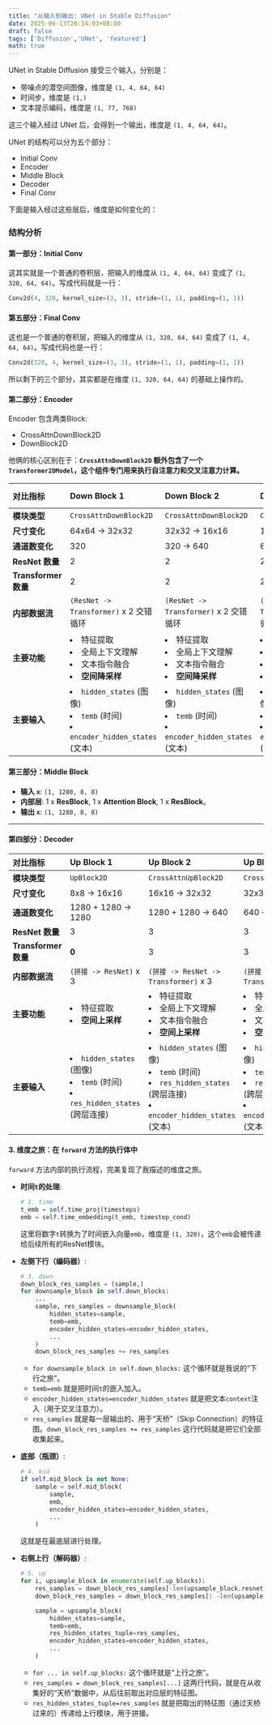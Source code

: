 ```yaml
---
title: "从输入到输出: UNet in Stable Diffusion"
date: 2025-06-13T20:14:03+08:00
draft: false
tags: ['Diffusion','UNet', 'featured']
math: true
---
```


UNet in Stable Diffusion 接受三个输入，分别是：
- 带噪点的潜空间图像，维度是 `(1, 4, 64, 64)`
- 时间步，维度是 `(1,)`
- 文本提示编码，维度是 `(1, 77, 768)`

这三个输入经过 UNet 后，会得到一个输出，维度是 `(1, 4, 64, 64)`。

UNet 的结构可以分为五个部分：
- Initial Conv
- Encoder
- Middle Block
- Decoder
- Final Conv

下面是输入经过这些层后，维度是如何变化的：

### 结构分析


#### **第一部分：Initial Conv**

这其实就是一个普通的卷积层，把输入的维度从 `(1, 4, 64, 64)` 变成了 `(1, 320, 64, 64)`。写成代码就是一行：

```python
Conv2d(4, 320, kernel_size=(3, 3), stride=(1, 1), padding=(1, 1))
```

#### **第五部分：Final Conv**

这也是一个普通的卷积层，把输入的维度从 `(1, 320, 64, 64)` 变成了 `(1, 4, 64, 64)`。写成代码也是一行：

```python
Conv2d(320, 4, kernel_size=(3, 3), stride=(1, 1), padding=(1, 1))
```

所以剩下的三个部分，其实都是在维度 `(1, 320, 64, 64)` 的基础上操作的。

#### **第二部分：Encoder**

Encoder 包含两类Block:
- CrossAttnDownBlock2D
- DownBlock2D

他俩的核心区别在于：**`CrossAttnDownBlock2D` 额外包含了一个 `Transformer2DModel`，这个组件专门用来执行自注意力和交叉注意力计算。**


| 对比指标 | Down Block 1 | Down Block 2 | Down Block 3 | Down Block 4 |
| :--- | :--- | :--- | :--- | :--- |
| **模块类型** | `CrossAttnDownBlock2D` | `CrossAttnDownBlock2D` | `CrossAttnDownBlock2D` | `DownBlock2D` |
| **尺寸变化** | 64x64 -> 32x32 | 32x32 -> 16x16 | 16x16 -> 8x8 | 8x8|
| **通道数变化** | 320 | 320 -> 640 | 640 -> 1280 | 1280  |
| **ResNet 数量** | 2 | 2 | 2 | 2 |
| **Transformer 数量**| 2 | 2 | 2 | **0** |
| **内部数据流** | `(ResNet -> Transformer)` x 2 交错循环 | `(ResNet -> Transformer)` x 2 交错循环 | `(ResNet -> Transformer)` x 2 交错循环 | `ResNet` -> `ResNet` 线性序列 |
| **主要功能** | <li>特征提取</li><li>全局上下文理解</li><li>文本指令融合</li><li>**空间降采样**</li> | <li>特征提取</li><li>全局上下文理解</li><li>文本指令融合</li><li>**空间降采样**</li> | <li>特征提取</li><li>全局上下文理解</li><li>文本指令融合</li><li>**空间降采样**</li> | <li>特征提取</li> |
| **主要输入** | <li>`hidden_states` (图像)</li><li>`temb` (时间)</li><li>`encoder_hidden_states` (文本)</li> | <li>`hidden_states` (图像)</li><li>`temb` (时间)</li><li>`encoder_hidden_states` (文本)</li> | <li>`hidden_states` (图像)</li><li>`temb` (时间)</li><li>`encoder_hidden_states` (文本)</li> | <li>`hidden_states` (图像)</li><li>`temb` (时间)</li> |



#### **第三部分：Middle Block**

*   **输入 `x`**: `(1, 1280, 8, 8)`
*   **内部层**: 1 x **ResBlock**, 1 x **Attention Block**, 1 x **ResBlock**。
*   **输出 `x`**: `(1, 1280, 8, 8)`

---

#### **第四部分：Decoder**

| 对比指标 | Up Block 1 | Up Block 2 | Up Block 3 | Up Block 4 |
| :--- | :--- | :--- | :--- | :--- |
| **模块类型** | `UpBlock2D` | `CrossAttnUpBlock2D` | `CrossAttnUpBlock2D` | `CrossAttnUpBlock2D` |
| **尺寸变化** | 8x8 -> 16x16 | 16x16 -> 32x32 | 32x32 -> 64x64 | 64x64 -> 64x64 |
| **通道数变化** | 1280 + 1280 -> 1280 | 1280 + 1280 -> 640 | 640 + 640 -> 320 | 320 + 320 -> 320 |
| **ResNet 数量** | 3 | 3 | 3 | 3 |
| **Transformer 数量**| **0** | 3 | 3 | 3 |
| **内部数据流** | `(拼接 -> ResNet)` x 3 | `(拼接 -> ResNet -> Transformer)` x 3 | `(拼接 -> ResNet -> Transformer)` x 3 | `(拼接 -> ResNet -> Transformer)` x 3 |
| **主要功能** | <li>特征提取</li><li>**空间上采样**</li> | <li>特征提取</li><li>全局上下文理解</li><li>文本指令融合</li><li>**空间上采样**</li> | <li>特征提取</li><li>全局上下文理解</li><li>文本指令融合</li><li>**空间上采样**</li> | <li>特征提取</li><li>全局上下文理解</li><li>文本指令融合</li> |
| **主要输入** | <li>`hidden_states` (图像)</li><li>`temb` (时间)</li><li>`res_hidden_states` (跨层连接)</li> | <li>`hidden_states` (图像)</li><li>`temb` (时间)</li><li>`res_hidden_states` (跨层连接)</li><li>`encoder_hidden_states` (文本)</li> | <li>`hidden_states` (图像)</li><li>`temb` (时间)</li><li>`res_hidden_states` (跨层连接)</li><li>`encoder_hidden_states` (文本)</li> | <li>`hidden_states` (图像)</li><li>`temb` (时间)</li><li>`res_hidden_states` (跨层连接)</li><li>`encoder_hidden_states` (文本)</li> |


#### **3. 维度之旅：在 `forward` 方法的执行体中**

`forward` 方法内部的执行流程，完美复现了我描述的维度之旅。

-   **时间`t`的处理**:
    ```python
    # 1. time
    t_emb = self.time_proj(timesteps)
    emb = self.time_embedding(t_emb, timestep_cond)
    ```
    这里将数字`t`转换为了时间嵌入向量`emb`，维度是 `(1, 320)`，这个`emb`会被传递给后续所有的ResNet模块。

-   **左侧下行（编码器）**:
    ```python
    # 3. down
    down_block_res_samples = (sample,)
    for downsample_block in self.down_blocks:
        ...
        sample, res_samples = downsample_block(
            hidden_states=sample,
            temb=emb,
            encoder_hidden_states=encoder_hidden_states,
            ...
        )
        down_block_res_samples += res_samples
    ```
    -   `for downsample_block in self.down_blocks:` 这个循环就是我说的“下行之旅”。
    -   `temb=emb` 就是把时间`t`的嵌入加入。
    -   `encoder_hidden_states=encoder_hidden_states` 就是把文本`context`注入（用于交叉注意力）。
    -   `res_samples` 就是每一层输出的、用于“天桥”（Skip Connection）的特征图。`down_block_res_samples += res_samples` 这行代码就是把它们全部收集起来。

-   **底部（瓶颈）**:
    ```python
    # 4. mid
    if self.mid_block is not None:
        sample = self.mid_block(
            sample,
            emb,
            encoder_hidden_states=encoder_hidden_states,
            ...
        )
    ```
    这就是在最底层进行处理。

-   **右侧上行（解码器）**:
    ```python
    # 5. up
    for i, upsample_block in enumerate(self.up_blocks):
        res_samples = down_block_res_samples[-len(upsample_block.resnets) :]
        down_block_res_samples = down_block_res_samples[: -len(upsample_block.resnets)]

        sample = upsample_block(
            hidden_states=sample,
            temb=emb,
            res_hidden_states_tuple=res_samples,
            encoder_hidden_states=encoder_hidden_states,
            ...
        )
    ```
    -   `for ... in self.up_blocks:` 这个循环就是“上行之旅”。
    -   `res_samples = down_block_res_samples[...]` 这两行代码，就是在从收集好的“天桥”数据中，从后往前取出对应层的特征图。
    -   `res_hidden_states_tuple=res_samples` 就是把取出的特征图（通过天桥过来的）传递给上行模块，用于拼接。
